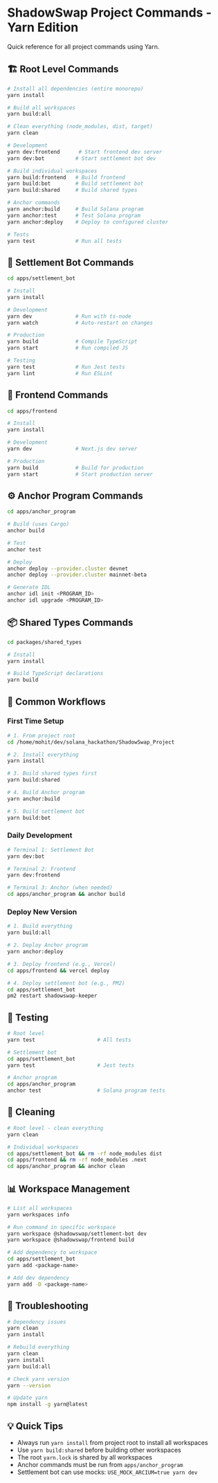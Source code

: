 # ShadowSwap Project Commands - Yarn Edition

Quick reference for all project commands using Yarn.

## 🏗️ Root Level Commands

```bash
# Install all dependencies (entire monorepo)
yarn install

# Build all workspaces
yarn build:all

# Clean everything (node_modules, dist, target)
yarn clean

# Development
yarn dev:frontend      # Start frontend dev server
yarn dev:bot          # Start settlement bot dev

# Build individual workspaces
yarn build:frontend   # Build frontend
yarn build:bot        # Build settlement bot
yarn build:shared     # Build shared types

# Anchor commands
yarn anchor:build     # Build Solana program
yarn anchor:test      # Test Solana program
yarn anchor:deploy    # Deploy to configured cluster

# Tests
yarn test             # Run all tests
```

## 🤖 Settlement Bot Commands

```bash
cd apps/settlement_bot

# Install
yarn install

# Development
yarn dev              # Run with ts-node
yarn watch            # Auto-restart on changes

# Production
yarn build            # Compile TypeScript
yarn start            # Run compiled JS

# Testing
yarn test             # Run Jest tests
yarn lint             # Run ESLint
```

## 🎨 Frontend Commands

```bash
cd apps/frontend

# Install
yarn install

# Development
yarn dev              # Next.js dev server

# Production
yarn build            # Build for production
yarn start            # Start production server
```

## ⚙️ Anchor Program Commands

```bash
cd apps/anchor_program

# Build (uses Cargo)
anchor build

# Test
anchor test

# Deploy
anchor deploy --provider.cluster devnet
anchor deploy --provider.cluster mainnet-beta

# Generate IDL
anchor idl init <PROGRAM_ID>
anchor idl upgrade <PROGRAM_ID>
```

## 📦 Shared Types Commands

```bash
cd packages/shared_types

# Install
yarn install

# Build TypeScript declarations
yarn build
```

## 🔧 Common Workflows

### First Time Setup
```bash
# 1. From project root
cd /home/mohit/dev/solana_hackathon/ShadowSwap_Project

# 2. Install everything
yarn install

# 3. Build shared types first
yarn build:shared

# 4. Build Anchor program
yarn anchor:build

# 5. Build settlement bot
yarn build:bot
```

### Daily Development
```bash
# Terminal 1: Settlement Bot
yarn dev:bot

# Terminal 2: Frontend
yarn dev:frontend

# Terminal 3: Anchor (when needed)
cd apps/anchor_program && anchor build
```

### Deploy New Version
```bash
# 1. Build everything
yarn build:all

# 2. Deploy Anchor program
yarn anchor:deploy

# 3. Deploy frontend (e.g., Vercel)
cd apps/frontend && vercel deploy

# 4. Deploy settlement bot (e.g., PM2)
cd apps/settlement_bot
pm2 restart shadowswap-keeper
```

## 🧪 Testing

```bash
# Root level
yarn test                    # All tests

# Settlement bot
cd apps/settlement_bot
yarn test                    # Jest tests

# Anchor program
cd apps/anchor_program
anchor test                  # Solana program tests
```

## 🧹 Cleaning

```bash
# Root level - clean everything
yarn clean

# Individual workspaces
cd apps/settlement_bot && rm -rf node_modules dist
cd apps/frontend && rm -rf node_modules .next
cd apps/anchor_program && anchor clean
```

## 📊 Workspace Management

```bash
# List all workspaces
yarn workspaces info

# Run command in specific workspace
yarn workspace @shadowswap/settlement-bot dev
yarn workspace @shadowswap/frontend build

# Add dependency to workspace
cd apps/settlement_bot
yarn add <package-name>

# Add dev dependency
yarn add -D <package-name>
```

## 🚨 Troubleshooting

```bash
# Dependency issues
yarn clean
yarn install

# Rebuild everything
yarn clean
yarn install
yarn build:all

# Check yarn version
yarn --version

# Update yarn
npm install -g yarn@latest
```

## 💡 Quick Tips

- Always run `yarn install` from project root to install all workspaces
- Use `yarn build:shared` before building other workspaces
- The root `yarn.lock` is shared by all workspaces
- Anchor commands must be run from `apps/anchor_program`
- Settlement bot can use mocks: `USE_MOCK_ARCIUM=true yarn dev`

